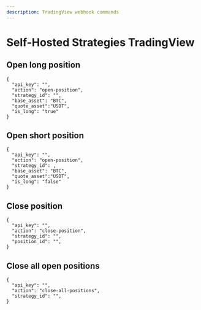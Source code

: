 ```yaml
---
description: TradingView webhook commands
---
```


# Self-Hosted Strategies TradingView

## Open long position

```text
{
  "api_key": "",
  "action": "open-position",
  "strategy_id": "",
  "base_asset": "BTC",
  "quote_asset":"USDT",
  "is_long": "true"
}
```

## Open short position

```text
{
  "api_key": "",
  "action": "open-position",
  "strategy_id": ,
  "base_asset": "BTC",
  "quote_asset":"USDT",
  "is_long": "false"
}
```

## Close position

```text
{
  "api_key": "",
  "action": "close-position",
  "strategy_id": "",
  "position_id": "",
}
```

## Close all open positions

```text
{
  "api_key": "",
  "action": "close-all-positions",
  "strategy_id": "",
}
```

